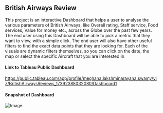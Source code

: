 ## British Airways Review

This project is an interactive Dashboard that helps a user to analyse the various parameters of British Airways, like Overall rating, Staff service, Food services, Value for money etc., across the Globe over the past few years.  
The end user using this Dashboard will be able to pick a metric that they want to view, with a simple click. The end user will also have other useful filters to find the exact data points that they are looking for.
Each of the visuals are dynamic filters themselves, so you can click on the date, the map or select the specific Aircraft that you are interested in.

#### Link to Tableau Public Dashboard

https://public.tableau.com/app/profile/meghana.lakshminarayana.swamy/viz/BritishAirwaysReviews_17392388032080/Dashboard1

#### Snapshot of Dashboard
![Image](https://github.com/user-attachments/assets/24bb3308-ac1b-413b-8f6d-6e541cbe729f)




   
